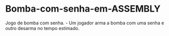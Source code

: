 # Bomba-com-senha-em-ASSEMBLY
Jogo de bomba com senha. - Um jogador arma a bomba com uma senha e outro desarma no tempo estimado. 

